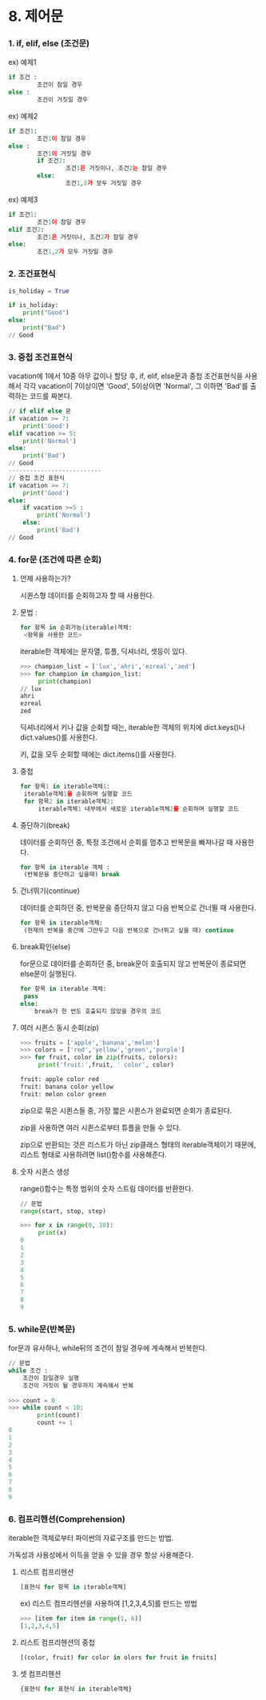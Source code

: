 # 8. 제어문

### 1. if, elif, else (조건문)

ex) 예제1

```python
if 조건 :
		조건이 참일 경우
else : 
		조건이 거짓일 경우
```

ex) 예제2

```python
if 조건1:
		조건1이 참일 경우
else : 
		조건1이 거짓일 경우
		if 조건2:
				조건1은 거짓이나, 조건2는 참일 경우
		else:
				조건1,2가 모두 거짓일 경우
```

ex) 예제3

```python
if 조건1:
		조건1이 참일 경우
elif 조건2:
		조건1은 거짓이나, 조건2가 참일 경우
else:
		조건1,2가 모두 거짓일 경우
```



### 2. 조건표현식

```python
is_holiday = True

if is_holiday:
    print("Good")
else:
    print("Bad")
// Good
```



### 3. 중첩 조건표현식

 vacation에 1에서 10중 아무 값이나 할당 후, if, elif, else문과 중첩 조건표현식을 사용해서 각각 vacation이 7이상이면 'Good', 5이상이면 'Normal', 그 이하면 'Bad'를 출력하는 코드를 짜본다. 

```python
// if elif else 문
if vacation >= 7:
	print('Good')
elif vacation >= 5:
	print('Normal')
else:
	print('Bad')
// Good
--------------------------
// 중첩 조건 표현식
if vacation >= 7:
    print('Good')
else:
    if vacation >=5 :
        print('Normal')
    else: 
    	print('Bad')
// Good
```



### 4. for문 (조건에 따른 순회)

1. 언제 사용하는가?

   시퀸스형 데이터를 순회하고자 할 때 사용한다.

   

2. 문법 : 

   ```python
   for 항목 in 순회가능(iterable)객체:
   	<항목을 사용한 코드>
   ```

   iterable한 객체에는 문자열, 튜플, 딕셔너리, 셋등이 있다.

   ```python
   >>> champion_list = ['lux','ahri','ezreal','zed']
   >>> for champion in champion_list:
   		print(champion)
   // lux
   ahri
   ezreal
   zed
   ```

   딕셔너리에서 키나 값을 순회할 때는, iterable한 객체의 위치에 dict.keys()나 dict.values()를 사용한다.

   키, 값을 모두 순회할 때에는 dict.items()를 사용한다.

   

3. 중첩

   ```python
   for 항목1 in iterable객체1:
   	iterable객체1을 순회하며 실행할 코드
   	for 항목2 in iterable객체2:
   		iterable객체1 내부에서 새로운 iterable객체2를 순회하며 실행할 코드
   ```

   

4. 중단하기(break)

   데이터를 순회하던 중, 특정 조건에서 순회를 멈추고 반복문을 빠져나갈 때 사용한다.

   ```python
   for 항목 in iterable 객체 :
   	(반복문을 중단하고 싶을때) break
   ```

   

5. 건너뛰기(continue)

   데이터를 순회하던 중, 반복문을 중단하지 않고 다음 반복으로 건너뛸 때 사용한다.

   ```python
   for 항목 in iterable객체:
   	(현재의 반복을 중간에 그만두고 다음 반복으로 건너뛰고 싶을 때) continue
   ```

   

6. break확인(else)

   for문으로 데이터를 순회하던 중, break문이 호출되지 않고 반복문이 종료되면 else문이 실행된다.

   ```python
   for 항목 in iterable 객체:
   	pass
   else:
       break가 한 번도 호출되지 않았을 경우의 코드
   ```

   

7. 여러 시퀸스 동시 순회(zip)

   ```python
   >>> fruits = ['apple','banana','melon']
   >>> colors = ['red','yellow','green','purple']
   >>> for fruit, color in zip(fruits, colors):
   		print('fruit:',fruit, ' color', color)
   
   fruit: apple color red
   fruit: banana color yellow
   fruit: melon color green
   ```

   zip으로 묶은 시퀸스들 중, 가장 짧은 시퀸스가 완료되면 순회가 종료된다. 

    

   zip을 사용하면 여러 시퀸스로부터 튜플을 만들 수 있다.

   zip으로 반환되는 것은 리스트가 아닌 zip클래스 형태의 iterable객체이기 때문에, 리스트 형태로 사용하려면 list()함수를 사용해준다.

    

8. 숫자 시퀸스 생성

   range()함수는 특정 범위의 숫자 스트림 데이터를 반환한다.

   ```python
   // 문법
   range(start, stop, step)
   
   >>> for x in range(0, 10):
       	print(x)
   0
   1
   2
   3
   4
   5
   6
   7
   8
   9
   ```



### 5. while문(반복문)

for문과 유사하나, while뒤의 조건이 참일 경우에 계속해서 반복한다.

```python
// 문법
while 조건 : 
	조건이 참일경우 실행
	조건이 거짓이 될 경우까지 계속해서 반복
    
>>> count = 0
>>> while count < 10:
    	print(count)
        count += 1
0
1
2
3
4
5
6
7
8
9
```



### 6. 컴프리헨션(Comprehension)

iterable한 객체로부터 파이썬의 자료구조를 만드는 방법.

가독성과 사용성에서 이득을 얻을 수 있을 경우 항상 사용해준다.



1. 리스트 컴프리헨션

   ```python
   [표현식 for 항목 in iterable객체]
   ```

   ex) 리스트 컴프리헨션을 사용하여 [1,2,3,4,5]를 만드는 방법

   ```python
   >>> [item for item in range(1, 6)]
   [1,2,3,4,5]
   ```

2. 리스트 컴프리헨션의 중첩

   ```python
   [(color, fruit) for color in olors for fruit in fruits]
   ```



3. 셋 컴프리헨션

   ```python
   {표현식 for 표현식 in iterable객체}
   ```

   